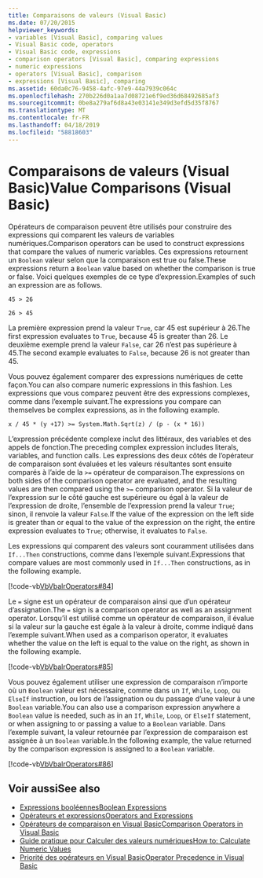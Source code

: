```yaml
---
title: Comparaisons de valeurs (Visual Basic)
ms.date: 07/20/2015
helpviewer_keywords:
- variables [Visual Basic], comparing values
- Visual Basic code, operators
- Visual Basic code, expressions
- comparison operators [Visual Basic], comparing expressions
- numeric expressions
- operators [Visual Basic], comparison
- expressions [Visual Basic], comparing
ms.assetid: 60da0c76-9458-4afc-97e9-44a7939c064c
ms.openlocfilehash: 270b226d0a1aa7d08721e6f9ed36d68492685af3
ms.sourcegitcommit: 0be8a279af6d8a43e03141e349d3efd5d35f8767
ms.translationtype: MT
ms.contentlocale: fr-FR
ms.lasthandoff: 04/18/2019
ms.locfileid: "58818603"
---
```

# <a name="value-comparisons-visual-basic"></a><span data-ttu-id="bc1a8-102">Comparaisons de valeurs (Visual Basic)</span><span class="sxs-lookup"><span data-stu-id="bc1a8-102">Value Comparisons (Visual Basic)</span></span>
<span data-ttu-id="bc1a8-103">Opérateurs de comparaison peuvent être utilisés pour construire des expressions qui comparent les valeurs de variables numériques.</span><span class="sxs-lookup"><span data-stu-id="bc1a8-103">Comparison operators can be used to construct expressions that compare the values of numeric variables.</span></span> <span data-ttu-id="bc1a8-104">Ces expressions retournent un `Boolean` valeur selon que la comparaison est true ou false.</span><span class="sxs-lookup"><span data-stu-id="bc1a8-104">These expressions return a `Boolean` value based on whether the comparison is true or false.</span></span> <span data-ttu-id="bc1a8-105">Voici quelques exemples de ce type d’expression.</span><span class="sxs-lookup"><span data-stu-id="bc1a8-105">Examples of such an expression are as follows.</span></span>  
  
 `45 > 26`  
  
 `26 > 45`  
  
 <span data-ttu-id="bc1a8-106">La première expression prend la valeur `True`, car 45 est supérieur à 26.</span><span class="sxs-lookup"><span data-stu-id="bc1a8-106">The first expression evaluates to `True`, because 45 is greater than 26.</span></span> <span data-ttu-id="bc1a8-107">Le deuxième exemple prend la valeur `False`, car 26 n’est pas supérieure à 45.</span><span class="sxs-lookup"><span data-stu-id="bc1a8-107">The second example evaluates to `False`, because 26 is not greater than 45.</span></span>  
  
 <span data-ttu-id="bc1a8-108">Vous pouvez également comparer des expressions numériques de cette façon.</span><span class="sxs-lookup"><span data-stu-id="bc1a8-108">You can also compare numeric expressions in this fashion.</span></span> <span data-ttu-id="bc1a8-109">Les expressions que vous comparez peuvent être des expressions complexes, comme dans l’exemple suivant.</span><span class="sxs-lookup"><span data-stu-id="bc1a8-109">The expressions you compare can themselves be complex expressions, as in the following example.</span></span>  
  
 `x / 45 * (y +17) >= System.Math.Sqrt(z) / (p - (x * 16))`  
  
 <span data-ttu-id="bc1a8-110">L’expression précédente complexe inclut des littéraux, des variables et des appels de fonction.</span><span class="sxs-lookup"><span data-stu-id="bc1a8-110">The preceding complex expression includes literals, variables, and function calls.</span></span> <span data-ttu-id="bc1a8-111">Les expressions des deux côtés de l’opérateur de comparaison sont évaluées et les valeurs résultantes sont ensuite comparés à l’aide de la `>=` opérateur de comparaison.</span><span class="sxs-lookup"><span data-stu-id="bc1a8-111">The expressions on both sides of the comparison operator are evaluated, and the resulting values are then compared using the `>=` comparison operator.</span></span> <span data-ttu-id="bc1a8-112">Si la valeur de l’expression sur le côté gauche est supérieure ou égal à la valeur de l’expression de droite, l’ensemble de l’expression prend la valeur `True`; sinon, il renvoie la valeur `False`.</span><span class="sxs-lookup"><span data-stu-id="bc1a8-112">If the value of the expression on the left side is greater than or equal to the value of the expression on the right, the entire expression evaluates to `True`; otherwise, it evaluates to `False`.</span></span>  
  
 <span data-ttu-id="bc1a8-113">Les expressions qui comparent des valeurs sont couramment utilisées dans `If...Then` constructions, comme dans l’exemple suivant.</span><span class="sxs-lookup"><span data-stu-id="bc1a8-113">Expressions that compare values are most commonly used in `If...Then` constructions, as in the following example.</span></span>  
  
 [!code-vb[VbVbalrOperators#84](~/samples/snippets/visualbasic/VS_Snippets_VBCSharp/VbVbalrOperators/VB/Class1.vb#84)]  
  
 <span data-ttu-id="bc1a8-114">Le `=` signe est un opérateur de comparaison ainsi que d’un opérateur d’assignation.</span><span class="sxs-lookup"><span data-stu-id="bc1a8-114">The `=` sign is a comparison operator as well as an assignment operator.</span></span> <span data-ttu-id="bc1a8-115">Lorsqu’il est utilisé comme un opérateur de comparaison, il évalue si la valeur sur la gauche est égale à la valeur à droite, comme indiqué dans l’exemple suivant.</span><span class="sxs-lookup"><span data-stu-id="bc1a8-115">When used as a comparison operator, it evaluates whether the value on the left is equal to the value on the right, as shown in the following example.</span></span>  
  
 [!code-vb[VbVbalrOperators#85](~/samples/snippets/visualbasic/VS_Snippets_VBCSharp/VbVbalrOperators/VB/Class1.vb#85)]  
  
 <span data-ttu-id="bc1a8-116">Vous pouvez également utiliser une expression de comparaison n’importe où un `Boolean` valeur est nécessaire, comme dans un `If`, `While`, `Loop`, ou `ElseIf` instruction, ou lors de l’assignation ou du passage d’une valeur à une `Boolean` variable.</span><span class="sxs-lookup"><span data-stu-id="bc1a8-116">You can also use a comparison expression anywhere a `Boolean` value is needed, such as in an `If`, `While`, `Loop`, or `ElseIf` statement, or when assigning to or passing a value to a `Boolean` variable.</span></span> <span data-ttu-id="bc1a8-117">Dans l’exemple suivant, la valeur retournée par l’expression de comparaison est assignée à un `Boolean` variable.</span><span class="sxs-lookup"><span data-stu-id="bc1a8-117">In the following example, the value returned by the comparison expression is assigned to a `Boolean` variable.</span></span>  
  
 [!code-vb[VbVbalrOperators#86](~/samples/snippets/visualbasic/VS_Snippets_VBCSharp/VbVbalrOperators/VB/Class1.vb#86)]  
  
## <a name="see-also"></a><span data-ttu-id="bc1a8-118">Voir aussi</span><span class="sxs-lookup"><span data-stu-id="bc1a8-118">See also</span></span>

- [<span data-ttu-id="bc1a8-119">Expressions booléennes</span><span class="sxs-lookup"><span data-stu-id="bc1a8-119">Boolean Expressions</span></span>](../../../../visual-basic/programming-guide/language-features/operators-and-expressions/boolean-expressions.md)
- [<span data-ttu-id="bc1a8-120">Opérateurs et expressions</span><span class="sxs-lookup"><span data-stu-id="bc1a8-120">Operators and Expressions</span></span>](../../../../visual-basic/programming-guide/language-features/operators-and-expressions/index.md)
- [<span data-ttu-id="bc1a8-121">Opérateurs de comparaison en Visual Basic</span><span class="sxs-lookup"><span data-stu-id="bc1a8-121">Comparison Operators in Visual Basic</span></span>](../../../../visual-basic/programming-guide/language-features/operators-and-expressions/comparison-operators.md)
- [<span data-ttu-id="bc1a8-122">Guide pratique pour Calculer des valeurs numériques</span><span class="sxs-lookup"><span data-stu-id="bc1a8-122">How to: Calculate Numeric Values</span></span>](../../../../visual-basic/programming-guide/language-features/operators-and-expressions/how-to-calculate-numeric-values.md)
- [<span data-ttu-id="bc1a8-123">Priorité des opérateurs en Visual Basic</span><span class="sxs-lookup"><span data-stu-id="bc1a8-123">Operator Precedence in Visual Basic</span></span>](../../../../visual-basic/language-reference/operators/operator-precedence.md)
